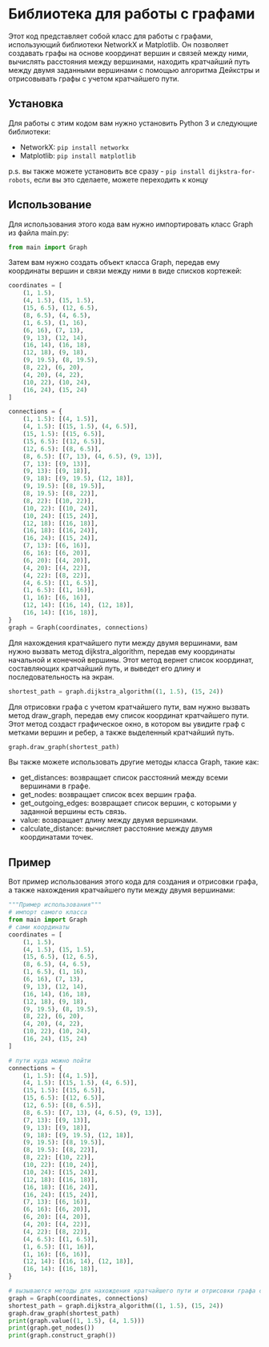 # Библиотека для работы с графами

Этот код представляет собой класс для работы с графами, использующий библиотеки NetworkX и Matplotlib. Он позволяет создавать графы на основе координат вершин и связей между ними, вычислять расстояния между вершинами, находить кратчайший путь между двумя заданными вершинами с помощью алгоритма Дейкстры и отрисовывать графы с учетом кратчайшего пути.

## Установка

Для работы с этим кодом вам нужно установить Python 3 и следующие библиотеки:

- NetworkX: `pip install networkx`
- Matplotlib: `pip install matplotlib`

p.s. вы также можете установить все сразу - `pip install dijkstra-for-robots`, если вы это сделаете, можете переходить к концу
## Использование

Для использования этого кода вам нужно импортировать класс Graph из файла main.py:

```python
from main import Graph
```

Затем вам нужно создать объект класса Graph, передав ему координаты вершин и связи между ними в виде списков кортежей:

```python
coordinates = [
    (1, 1.5),
    (4, 1.5), (15, 1.5),
    (15, 6.5), (12, 6.5),
    (8, 6.5), (4, 6.5),
    (1, 6.5), (1, 16),
    (6, 16), (7, 13),
    (9, 13), (12, 14),
    (16, 14), (16, 18),
    (12, 18), (9, 18),
    (9, 19.5), (8, 19.5),
    (8, 22), (6, 20),
    (4, 20), (4, 22),
    (10, 22), (10, 24),
    (16, 24), (15, 24)
]

connections = {
    (1, 1.5): [(4, 1.5)],
    (4, 1.5): [(15, 1.5), (4, 6.5)],
    (15, 1.5): [(15, 6.5)],
    (15, 6.5): [(12, 6.5)],
    (12, 6.5): [(8, 6.5)],
    (8, 6.5): [(7, 13), (4, 6.5), (9, 13)],
    (7, 13): [(9, 13)],
    (9, 13): [(9, 18)],
    (9, 18): [(9, 19.5), (12, 18)],
    (9, 19.5): [(8, 19.5)],
    (8, 19.5): [(8, 22)],
    (8, 22): [(10, 22)],
    (10, 22): [(10, 24)],
    (10, 24): [(15, 24)],
    (12, 18): [(16, 18)],
    (16, 18): [(16, 24)],
    (16, 24): [(15, 24)],
    (7, 13): [(6, 16)],
    (6, 16): [(6, 20)],
    (6, 20): [(4, 20)],
    (4, 20): [(4, 22)],
    (4, 22): [(8, 22)],
    (4, 6.5): [(1, 6.5)],
    (1, 6.5): [(1, 16)],
    (1, 16): [(6, 16)],
    (12, 14): [(16, 14), (12, 18)],
    (16, 14): [(16, 18)],
}
graph = Graph(coordinates, connections)
```

Для нахождения кратчайшего пути между двумя вершинами, вам нужно вызвать метод dijkstra_algorithm, передав ему координаты начальной и конечной вершины. Этот метод вернет список координат, составляющих кратчайший путь, и выведет его длину и последовательность на экран.

```python
shortest_path = graph.dijkstra_algorithm((1, 1.5), (15, 24))
```

Для отрисовки графа с учетом кратчайшего пути, вам нужно вызвать метод draw_graph, передав ему список координат кратчайшего пути. Этот метод создаст графическое окно, в котором вы увидите граф с метками вершин и ребер, а также выделенный кратчайший путь.

```python
graph.draw_graph(shortest_path)
```

Вы также можете использовать другие методы класса Graph, такие как:

- get_distances: возвращает список расстояний между всеми вершинами в графе.
- get_nodes: возвращает список всех вершин графа.
- get_outgoing_edges: возвращает список вершин, с которыми у заданной вершины есть связь.
- value: возвращает длину между двумя вершинами.
- calculate_distance: вычисляет расстояние между двумя координатами точек.

## Пример

Вот пример использования этого кода для создания и отрисовки графа, а также нахождения кратчайшего пути между двумя вершинами:

```python
"""Пример использования"""
# импорт самого класса
from main import Graph
# сами координаты
coordinates = [
    (1, 1.5),
    (4, 1.5), (15, 1.5),
    (15, 6.5), (12, 6.5),
    (8, 6.5), (4, 6.5),
    (1, 6.5), (1, 16),
    (6, 16), (7, 13),
    (9, 13), (12, 14),
    (16, 14), (16, 18),
    (12, 18), (9, 18),
    (9, 19.5), (8, 19.5),
    (8, 22), (6, 20),
    (4, 20), (4, 22),
    (10, 22), (10, 24),
    (16, 24), (15, 24)
]

# пути куда можно пойти
connections = {
    (1, 1.5): [(4, 1.5)],
    (4, 1.5): [(15, 1.5), (4, 6.5)],
    (15, 1.5): [(15, 6.5)],
    (15, 6.5): [(12, 6.5)],
    (12, 6.5): [(8, 6.5)],
    (8, 6.5): [(7, 13), (4, 6.5), (9, 13)],
    (7, 13): [(9, 13)],
    (9, 13): [(9, 18)],
    (9, 18): [(9, 19.5), (12, 18)],
    (9, 19.5): [(8, 19.5)],
    (8, 19.5): [(8, 22)],
    (8, 22): [(10, 22)],
    (10, 22): [(10, 24)],
    (10, 24): [(15, 24)],
    (12, 18): [(16, 18)],
    (16, 18): [(16, 24)],
    (16, 24): [(15, 24)],
    (7, 13): [(6, 16)],
    (6, 16): [(6, 20)],
    (6, 20): [(4, 20)],
    (4, 20): [(4, 22)],
    (4, 22): [(8, 22)],
    (4, 6.5): [(1, 6.5)],
    (1, 6.5): [(1, 16)],
    (1, 16): [(6, 16)],
    (12, 14): [(16, 14), (12, 18)],
    (16, 14): [(16, 18)],
}

# вызываются методы для нахождения кратчайшего пути и отрисовки графа с этим путем.
graph = Graph(coordinates, connections)
shortest_path = graph.dijkstra_algorithm((1, 1.5), (15, 24))
graph.draw_graph(shortest_path)
print(graph.value((1, 1.5), (4, 1.5)))
print(graph.get_nodes())
print(graph.construct_graph())
```
